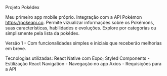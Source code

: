 Projeto Pokédex

Meu primeiro app mobile próprio. Integração com a API Pokémon https://pokeapi.co.
Permite vizualizar informações sobre os Pokémons, suas características, habilidades e evoluções.
Explore por categorias ou simplismente pela lista da pokédex.

Versão 1 - Com funcionalidades simples e iniciais que receberão melhorias em breve.

Tecnologias utilizadas: React Native com Expo;
Styled Components - Estilização 
React Navigation - Navegação no app
Axios - Requisições para a API

